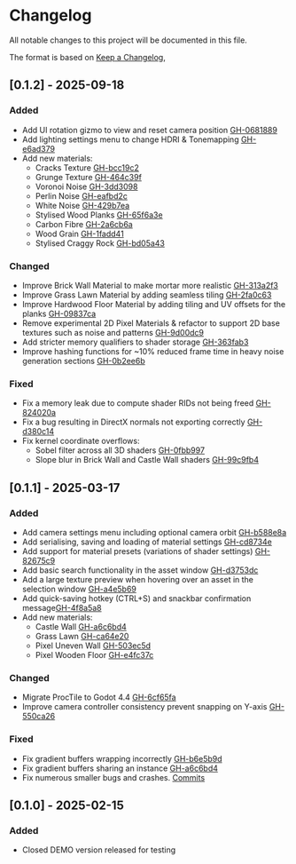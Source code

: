 # Changelog

All notable changes to this project will be documented in this file.

The format is based on [Keep a Changelog](https://keepachangelog.com/en/1.1.0/),


## [0.1.2] - 2025-09-18

### Added
- Add UI rotation gizmo to view and reset camera position [GH-0681889](https://github.com/AnalyticalGoose/ProcTile/commit/0681889d27c2d53c528e9beaba9128eaee4275aa)
- Add lighting settings menu to change HDRI & Tonemapping [GH-e6ad379](https://github.com/AnalyticalGoose/ProcTile/commit/e6ad379516dea5baf81435ba935e59b076783a1d)
- Add new materials: 
    - Cracks Texture [GH-bcc19c2](https://github.com/AnalyticalGoose/ProcTile/commit/bcc19c2927dab720def601cfb730aa2c2ea805d7)
    - Grunge Texture [GH-464c39f](https://github.com/AnalyticalGoose/ProcTile/commit/464c39f80426b8dc5590a64e6aa079ffbb193353)
    - Voronoi Noise [GH-3dd3098](https://github.com/AnalyticalGoose/ProcTile/commit/3dd30987e05edcaa7c599f56b7a6ccfd0bf56360)
    - Perlin Noise [GH-eafbd2c](https://github.com/AnalyticalGoose/ProcTile/commit/eafbd2ce8a145f175a662ce2ba03602111340172)
    - White Noise [GH-429b7ea](https://github.com/AnalyticalGoose/ProcTile/commit/429b7ea0fc8f0145f981f94faafc6dd2fd920b95)
    - Stylised Wood Planks [GH-65f6a3e](https://github.com/AnalyticalGoose/ProcTile/commit/65f6a3e2d3951eb932fc6a93dd8ac5703467da5c)
    - Carbon Fibre [GH-2a6cb6a](https://github.com/AnalyticalGoose/ProcTile/commit/2a6cb6a4fa911ef07af87faf28e773cc207333b5)
    - Wood Grain [GH-1fadd41](https://github.com/AnalyticalGoose/ProcTile/commit/1fadd416ac07ddfccd8888af548265af1e8dd563)
    - Stylised Craggy Rock [GH-bd05a43](https://github.com/AnalyticalGoose/ProcTile/commit/bd05a43f83c13e64c61e8ea15069c24c3946819b)

### Changed
- Improve Brick Wall Material to make mortar more realistic [GH-313a2f3](https://github.com/AnalyticalGoose/ProcTile/commit/313a2f39fbc86c69082b6ceab349872c5c0f9ade)
- Improve Grass Lawn Material by adding seamless tiling [GH-2fa0c63](https://github.com/AnalyticalGoose/ProcTile/commit/2fa0c63593d12aa1d77310c417ab7ad6d7de0b13)
- Improve Hardwood Floor Material by adding tiling and UV offsets for the planks [GH-09837ca](https://github.com/AnalyticalGoose/ProcTile/commit/09837caf9b87d4e42f2935840a53c156025332e2)
- Remove experimental 2D Pixel Materials & refactor to support 2D base textures such as noise and patterns [GH-9d00dc9](https://github.com/AnalyticalGoose/ProcTile/commit/9d00dc9dafddc0700427458f569add1279a49cb9)
- Add stricter memory qualifiers to shader storage [GH-363fab3](https://github.com/AnalyticalGoose/ProcTile/commit/363fab385c6bb4b3b3f2b5274d614f163b698bc3)
- Improve hashing functions for ~10% reduced frame time in heavy noise generation sections [GH-0b2ee6b](https://github.com/AnalyticalGoose/ProcTile/commit/0b2ee6b413f035ff8bb6a3bb2e22e36d5d0bfc65)

### Fixed
- Fix a memory leak due to compute shader RIDs not being freed [GH-824020a](https://github.com/AnalyticalGoose/ProcTile/commit/824020a8c7a52bee3351f54775c115ed455e3157)
- Fix a bug resulting in DirectX normals not exporting correctly [GH-d380c14](https://github.com/AnalyticalGoose/ProcTile/commit/d380c1468adcda088bb9d46824b1179d524a68ad#diff-654237cf80a113c0176d04de0e79c80e8ad9f980800baaafc6d74fc93001daae) 
- Fix kernel coordinate overflows:
    - Sobel filter across all 3D shaders [GH-0fbb997](https://github.com/AnalyticalGoose/ProcTile/commit/0fbb9973e38b501c5343e72482d34cd09eef7e67)
    - Slope blur in Brick Wall and Castle Wall shaders [GH-99c9fb4](https://github.com/AnalyticalGoose/ProcTile/commit/99c9fb4de38fb45a4645b912e91f7d592e93ac9a)


## [0.1.1] - 2025-03-17
 
### Added
- Add camera settings menu including optional camera orbit [GH-b588e8a](https://github.com/AnalyticalGoose/ProcTile/issues/9)
- Add serialising, saving and loading of material settings [GH-cd8734e](https://github.com/AnalyticalGoose/ProcTile/commit/cd8734e0c638facd1939f6820de727f01a93c165)
- Add support for material presets (variations of shader settings) [GH-82675c9](https://github.com/AnalyticalGoose/ProcTile/commit/82675c98a00af282d2ae5cc692433a1dac44005c)
- Add basic search functionality in the asset window [GH-d3753dc](https://github.com/AnalyticalGoose/ProcTile/commit/d3753dce171e2da80f9ea1da2234588f761316c7)
- Add a large texture preview when hovering over an asset in the selection window [GH-a4e5b69](https://github.com/AnalyticalGoose/ProcTile/commit/a4e5b69baedf8a8f25609d8c87ecb9821bb6bd29)
- Add quick-saving hotkey (CTRL+S) and snackbar confirmation message[GH-4f8a5a8](https://github.com/AnalyticalGoose/ProcTile/commit/4f8a5a80257ca6d4ceacaf4e1c2d33b8bcd485da)
- Add new materials: 
    - Castle Wall [GH-a6c6bd4](https://github.com/AnalyticalGoose/ProcTile/commit/a6c6bd4c5b74642acad7e0fa228899e553a926cc)
    - Grass Lawn [GH-ca64e20](https://github.com/AnalyticalGoose/ProcTile/commit/ca64e20654e82872868e5d6087de6f7a972f6aa1)
    - Pixel Uneven Wall [GH-503ec5d](https://github.com/AnalyticalGoose/ProcTile/commit/503ec5d7797b9ac0d2da7bf93ac0f8ab01b35d6a)
    - Pixel Wooden Floor [GH-e4fc37c](https://github.com/AnalyticalGoose/ProcTile/commit/e4fc37c0fa5c6e5c4b673ac64ed4fcef0efbd708)

### Changed
- Migrate ProcTile to Godot 4.4 [GH-6cf65fa](https://github.com/AnalyticalGoose/ProcTile/commit/6cf65fac14d2ec063a3a27a007d29ca50083b416)
- Improve camera controller consistency prevent snapping on Y-axis [GH-550ca26](https://github.com/AnalyticalGoose/ProcTile/issues/8)
 
### Fixed
- Fix gradient buffers wrapping incorrectly [GH-b6e5b9d](https://github.com/AnalyticalGoose/ProcTile/issues/7)
- Fix gradient buffers sharing an instance [GH-a6c6bd4](https://github.com/AnalyticalGoose/ProcTile/commit/a6c6bd4c5b74642acad7e0fa228899e553a926cc)
- Fix numerous smaller bugs and crashes. [Commits](https://github.com/AnalyticalGoose/ProcTile/commits/main/)

 
## [0.1.0] - 2025-02-15
 
### Added
- Closed DEMO version released for testing